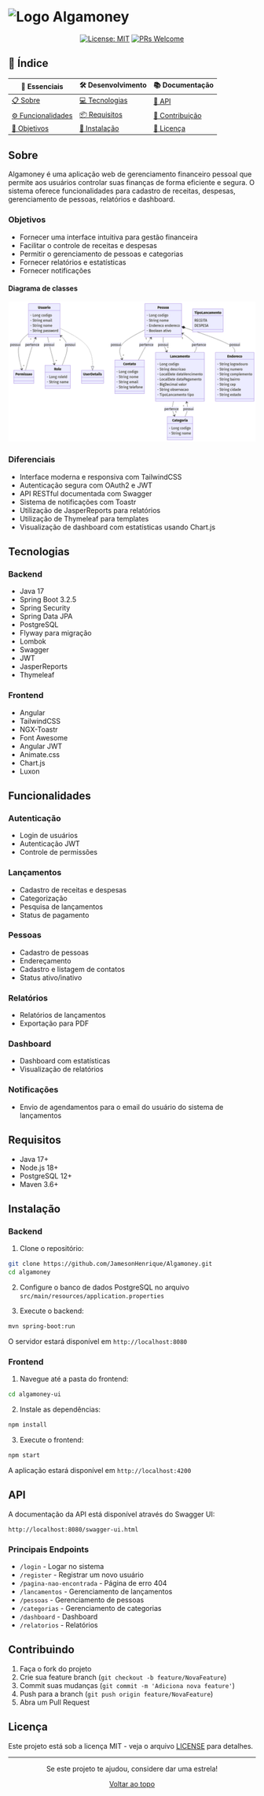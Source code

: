 # <img src="algamoney-ui/public/favicon.ico" alt="Logo" width="35" height="35">  Algamoney

<div align="center">

[![License: MIT](https://img.shields.io/badge/License-MIT-yellow.svg)](https://opensource.org/licenses/MIT)
[![PRs Welcome](https://img.shields.io/badge/PRs-welcome-brightgreen.svg?style=flat-square)](http://makeapullrequest.com)

</div>

## 📑 Índice

<div align="center">

| 🌟 Essenciais                          | 🛠️ Desenvolvimento             | 📚 Documentação                  |
| -------------------------------------- | ------------------------------ | -------------------------------- |
| [📋 Sobre](#sobre)                     | [💻 Tecnologias](#tecnologias) | [📖 API](#api)                   |
| [⚙️ Funcionalidades](#funcionalidades) | [📦 Requisitos](#requisitos)   | [🤝 Contribuição](#contribuindo) |
| [🎯 Objetivos](#objetivos)             | [🔧 Instalação](#instalação)   | [📄 Licença](#licença)           |

</div>

## Sobre

Algamoney é uma aplicação web de gerenciamento financeiro pessoal que permite aos usuários controlar suas finanças de forma eficiente e segura. O sistema oferece funcionalidades para cadastro de receitas, despesas, gerenciamento de pessoas, relatórios e dashboard.

### Objetivos

- Fornecer uma interface intuitiva para gestão financeira
- Facilitar o controle de receitas e despesas
- Permitir o gerenciamento de pessoas e categorias
- Fornecer relatórios e estatísticas
- Fornecer notificações

#### Diagrama de classes
![Diagrama de classes](algamoney-ui/public/diagrama.png)

### Diferenciais

- Interface moderna e responsiva com TailwindCSS
- Autenticação segura com OAuth2 e JWT
- API RESTful documentada com Swagger
- Sistema de notificações com Toastr
- Utilização de JasperReports para relatórios
- Utilização de Thymeleaf para templates
- Visualização de dashboard com estatísticas usando Chart.js

## Tecnologias

### Backend

- Java 17
- Spring Boot 3.2.5
- Spring Security
- Spring Data JPA
- PostgreSQL
- Flyway para migração
- Lombok
- Swagger
- JWT
- JasperReports
- Thymeleaf



### Frontend

- Angular
- TailwindCSS
- NGX-Toastr
- Font Awesome
- Angular JWT
- Animate.css
- Chart.js
- Luxon

## Funcionalidades

### Autenticação

- Login de usuários
- Autenticação JWT
- Controle de permissões

### Lançamentos

- Cadastro de receitas e despesas
- Categorização
- Pesquisa de lançamentos
- Status de pagamento

### Pessoas

- Cadastro de pessoas
- Endereçamento
- Cadastro e listagem de contatos
- Status ativo/inativo

### Relatórios

- Relatórios de lançamentos
- Exportação para PDF

### Dashboard

- Dashboard com estatísticas
- Visualização de relatórios

### Notificações

- Envio de agendamentos para o email do usuário do sistema de lançamentos

## Requisitos

- Java 17+
- Node.js 18+
- PostgreSQL 12+
- Maven 3.6+

## Instalação

### Backend

1. Clone o repositório:

```bash
git clone https://github.com/JamesonHenrique/Algamoney.git
cd algamoney
```

2. Configure o banco de dados PostgreSQL no arquivo `src/main/resources/application.properties`

3. Execute o backend:

```bash
mvn spring-boot:run
```

O servidor estará disponível em `http://localhost:8080`

### Frontend

1. Navegue até a pasta do frontend:

```bash
cd algamoney-ui
```

2. Instale as dependências:

```bash
npm install
```

3. Execute o frontend:

```bash
npm start
```

A aplicação estará disponível em `http://localhost:4200`

## API

A documentação da API está disponível através do Swagger UI:

```
http://localhost:8080/swagger-ui.html
```

### Principais Endpoints

- `/login` - Logar no sistema
- `/register` - Registrar um novo usuário
- `/pagina-nao-encontrada` - Página de erro 404
- `/lancamentos` - Gerenciamento de lançamentos
- `/pessoas` - Gerenciamento de pessoas
- `/categorias` - Gerenciamento de categorias
- `/dashboard` - Dashboard
- `/relatorios` - Relatórios

## Contribuindo

1. Faça o fork do projeto
2. Crie sua feature branch (`git checkout -b feature/NovaFeature`)
3. Commit suas mudanças (`git commit -m 'Adiciona nova feature'`)
4. Push para a branch (`git push origin feature/NovaFeature`)
5. Abra um Pull Request

## Licença

Este projeto está sob a licença MIT - veja o arquivo [LICENSE](LICENSE) para detalhes.

---

<div align="center">

Se este projeto te ajudou, considere dar uma estrela!

[ Voltar ao topo](#algamoney)

</div>
